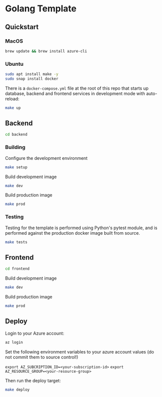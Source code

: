# Golang Template

## Quickstart

### MacOS

```bash
brew update && brew install azure-cli
```

### Ubuntu

```bash
sudo apt install make -y
sudo snap install docker
```

There is a `docker-compose.yml` file at the root of this repo that starts up
database, backend and frontend services in development mode with auto-reload:

```bash
make up
```

## Backend

```bash
cd backend
```

### Building

Configure the development environment

```bash
make setup
```

Build development image

```bash
make dev
```

Build production image

```bash
make prod
```

### Testing

Testing for the template is performed using Python's pytest module, and is performed
against the production docker image built from source.

```bash
make tests
```

## Frontend

```bash
cd frontend
```

Build development image

```bash
make dev
```

Build production image

```bash
make prod
```

## Deploy

Login to your Azure account:

```bash
az login
```

Set the following environment variables to your azure account values (do not commit them to source control!)

`export AZ_SUBCRIPTION_ID=<your-subscription-id>`
`export AZ_RESOURCE_GROUP=<your-resource-group>`

Then run the deploy target:

```bash
make deploy
```
